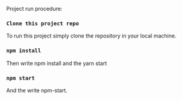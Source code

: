 

Project run procedure:

### `Clone this project repo`
To run this project simply clone the repository in your local machine. 

### `npm install`
Then write npm install and the yarn start

### `npm start`
And the write npm-start.
